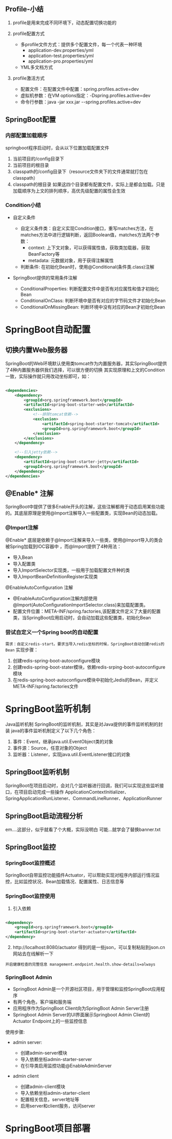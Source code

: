 ## Profile-小结

1. profile是用来完成不同环境下，动态配置切换功能的

2. profile配置方式
    - 多profile文件方式：提供多个配置文件，每一个代表一种环境
        - application-dev.properties/yml
        - application-test.properties/yml
        - application-pro.properties/yml
    - YML多文档方式

3. profile激活方式
    - 配置文件：在配置文件中配置：spring.profiles.active=dev
    - 虚拟机参数：在VM options指定：-Dspring.profiles.active=dev
    - 命令行参数：java -jar xxx.jar --spring.profiles.active=dev

## SpringBoot配置

### 内部配置加载顺序

springboot程序启动时，会从以下位置加载配置文件

1. 当前项目的/config目录下
2. 当前项目的根目录
3. classpath的/config目录下（resource文件夹下的文件通常就打包在classpath）
4. classpath的根目录
   如果这四个目录都有配置文件，实际上是都会加载。只是加载顺序为上文的排列顺序，高优先级配置的属性会生效

### Condition小结

- 自定义条件
    * 自定义条件类：自定义实现Condition接口，重写matches方法，在matches方法中进行逻辑判断，返回Boolean值，matches方法两个参数：
        - context: 上下文对象，可以获得属性值，获取类加载器，获取BeanFactory等
        - metadata: 元数据对象，用于获得注解属性
    * 判断条件: 在初始化Bean时，使用@Conditional(条件类.class)注解

- SpringBoot提供的常用条件注解
    * ConditionalProperties: 判断配置文件中是否有对应属性和值才初始化Bean
    * ConditionalOnClass: 判断环境中是否有对应的字节码文件才初始化Bean
    * ConditionalOnMissingBean: 判断环境中没有对应的Bean才初始化Bean

# SpringBoot自动配置

## 切换内置Web服务器

SpringBoot的Web环境默认使用类tomcat作为内置服务器，其实SpringBoot提供了4种内置服务器供我们选择，可以很方便的切换
其实现原理和上文的Condition一致，实际操作就只用改动坐标即可，如：

```xml

<dependencies>
    <dependency>
        <groupId>org.springframework.boot</groupId>
        <artifactId>spring-boot-starter-web</artifactId>
        <exclusions>
            <!--排除tomcat依赖-->
            <exclusion>
                <artifactId>spring-boot-starter-tomcat</artifactId>
                <groupId>org.springframework.boot</groupId>
            </exclusion>
        </exclusions>
    </dependency>

    <!--引入jetty依赖-->
    <dependency>
        <artifactId>spring-boot-starter-jetty</artifactId>
        <groupId>org.springframework.boot</groupId>
    </dependency>
</dependencies>
```

## @Enable* 注解

SpringBoot中提供了很多Enable开头的注解，这些注解都用于动态启用某些功能的。其底层原理是使用@Import注解导入一些配置类，实现Bean的动态加载。

### @Import注解

@Enable* 底层是依赖于@Import注解来导入一些类，使用@Import导入的类会被Spring加载到IOC容器中 ，而@Import提供了4种用法：

- 导入Bean
- 导入配置类
- 导入ImportSelector实现类，一般用于加载配置文件种的类
- 导入ImportBeanDefinitionRegister实现类

@EnableAutoConfiguration 注解

- @EnableAutoConfiguration注解内部使用@Import(AutoConfigurationImportSelector.class)来加载配置类。
- 配置文件位置：META-INF/spring.factories,该配置文件定义了大量的配置类，当SpringBoot应用启动时，会自动加载这些配置类，初始化Bean

### 尝试自定义一个Spring boot的自动配置

`需求：自定义redis-start。要求当导入redis坐标的时候，SpringBoot自动创建redis的Bean`
实现步骤：

1. 创建redis-spring-boot-autoconfigure模块
2. 创建redis-spring-boot-stater模块，依赖redis-srping-boot-autoconfigure模块
3. 在redis-spring-boot-autoconfigure模块中初始化Jedis的Bean，并定义META-INF/spring.factories文件

# SpringBoot监听机制

Java监听机制
SpringBoot的监听机制，其实是对Java提供的事件监听机制的封装
java的事件监听机制定义了以下几个角色：

1. 事件：Event，继承java.util.EventObject类的对象
2. 事件源：Source，任意对象的Object
3. 监听器：Listener，实现java.util.EventListener接口的对象

## SpringBoot监听机制

SpringBoot在项目启动时，会对几个监听器进行回调，我们可以实现这些监听接口，在项目启动完成一些操作
ApplicationContextInitializer、SpringApplicationRunListener、CommandLineRunner、ApplicationRunner

## SpringBoot启动流程分析

em....这部分，似乎就看了个大概，实际没明白
可能...就学会了替换banner.txt

## SpringBoot监控

### SpringBoot监控概述

SpringBoot自带监控功能插件Actuator，可以帮助实现对程序内部运行情况监控，比如监控状况、Bean加载情况、配置属性、日志信息等

### SpringBoot监控使用

1. 引入依赖

```xml

<dependency>
    <groupId>org.springframework.boot</groupId>
    <artifactId>spring-boot-starter-actuator</artifactId>
</dependency>

```

2. http://localhost:8080/actuator
   得到的是一些json，可以复制粘贴到json.cn网站去在线解析一下

`开启健康检查的完整信息
management.endpoint.health.show-details=always`

### SpringBoot Admin

- SpringBoot Admin是一个开源社区项目，用于管理和监控SpringBoot应用程序
- 有两个角色，客户端和服务端
- 应用程序作为SpringBoot Client向为SpringBoot Admin Server注册
- Springboot Admin Server的UI界面展示Springboot Admin Client的Actuator Endpoint上的一些监控信息

使用步骤:

- admin server:
    - 创建admin-server模块
    - 导入依赖坐标admin-starter-server
    - 在引导类启用监控功能@EnableAdminServer

- admin client
    - 创建admin-client模块
    - 导入依赖坐标admin-starter-client
    - 配置相关信息，server地址等
    - 启用server和client服务，访问server

# SpringBoot项目部署

